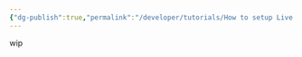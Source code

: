 ```yaml
---
{"dg-publish":true,"permalink":"/developer/tutorials/How to setup Live Syncd Obsidian Vault/","noteIcon":""}
---
```


wip